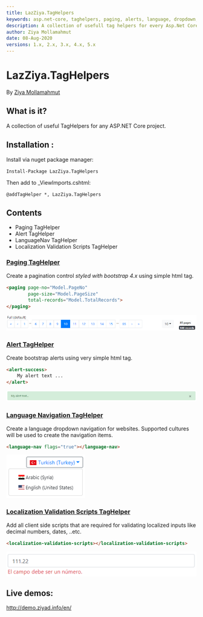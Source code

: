 ```yaml
---
title: LazZiya.TagHelpers
keywords: asp.net-core, taghelpers, paging, alerts, language, dropdown, localization, valdiation, scripts
description: A collection of usefull tag helpers for every Asp.Net Core web app.
author: Ziya Mollamahmut
date: 08-Aug-2020
versions: 1.x, 2.x, 3.x, 4.x, 5.x
---
```


# LazZiya.TagHelpers

By [Ziya Mollamahmut](https://github.com/LazZiya)

## What is it?
A collection of useful TagHelpers for any ASP.NET Core project.

## Installation :

Install via nuget package manager:
````
Install-Package LazZiya.TagHelpers
````

Then add to _ViewImports.cshtml:
````razor
@addTagHelper *, LazZiya.TagHelpers
````

## Contents
- Paging TagHelper
- Alert TagHelper
- LanguageNav TagHelper
- Localization Validation Scripts TagHelper

### [Paging TagHelper][1]
Create a pagination control _styled with bootstrap 4.x_ using simple html tag.

````html
<paging page-no="Model.PageNo" 
        page-size="Model.PageSize"
        total-records="Model.TotalRecords">
</paging>
````
[![PagingTagHelper default](https://github.com/LazZiya/Docs/raw/master/images/LazZiya.TagHelpers/paging-tag-helper-full.PNG)][1]

### [Alert TagHelper ][2]
Create bootstrap alerts using very simple html tag.

````html
<alert-success>
    My alert text ...
</alert>
````
[![AlertTagHelper - success](https://github.com/LazZiya/Docs/raw/master/images/LazZiya.TagHelpers/alert-taghelper-success.PNG)][2]

### [Language Navigation TagHelper][3]
Create a language dropdown navigation for websites. Supported cultures will be used to create the navigation items.

````html
<language-nav flags="true"></language-nav>
````
[![LanguageNavTagHelper with flags](https://github.com/LazZiya/Docs/raw/master/images/LazZiya.TagHelpers/languagenav-taghelper-with-flags.PNG)][3]

### [Localization Validation Scripts TagHelper][4]
Add all client side scripts that are required for validating localized inputs like decimal numbers, dates, ..etc.
````html
<localization-validation-scripts></localization-validation-scripts>
````
[![Localization number es](https://github.com/LazZiya/Docs/raw/master/images/LazZiya.TagHelpers/localization-validiation-scripts-number-es.PNG)][4]

## Live demos:
http://demo.ziyad.info/en/

[1]:../LazZiya.TagHelpers/Paging-TagHelper-Basic-Setup.md
[2]:../LazZiya.TagHelpers/Alerts-TagHelper-Front-end-Alerts.md
[3]:../LazZiya.TagHelpers/LanguageNav-TagHelper-Setup.md
[4]:../LazZiya.TagHelpers/LocalizationValidationScripts-TagHelper-Setup.md
